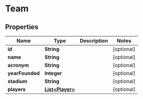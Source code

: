

# Team


## Properties

| Name | Type | Description | Notes |
|------------ | ------------- | ------------- | -------------|
|**id** | **String** |  |  [optional] |
|**name** | **String** |  |  [optional] |
|**acronym** | **String** |  |  [optional] |
|**yearFounded** | **Integer** |  |  [optional] |
|**stadium** | **String** |  |  [optional] |
|**players** | [**List&lt;Player&gt;**](Player.md) |  |  [optional] |




